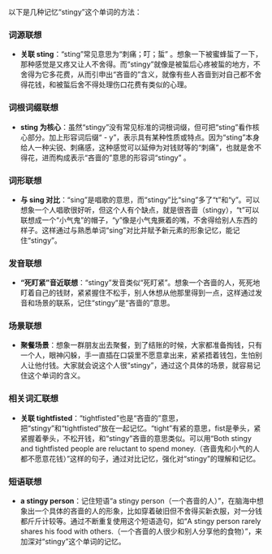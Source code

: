 以下是几种记忆“stingy”这个单词的方法：

### 词源联想
 - **关联 sting**：“sting”常见意思为“刺痛；叮；蜇” 。想象一下被蜜蜂蜇了一下，那种感觉是又疼又让人不舍得。而“stingy”就像是被蜇后心疼被蜇的地方，不舍得为它多花费，从而引申出“吝啬的”含义，就像有些人吝啬到对自己都不舍得花钱，和被蜇后舍不得处理伤口花费有类似的心理。

### 词根词缀联想
 - **sting 为核心**：虽然“stingy”没有常见标准的词根词缀，但可把“sting”看作核心部分。加上形容词后缀“ - y”，表示具有某种性质或特点。因为“sting”本身给人一种尖锐、刺痛感，这种感觉可以延伸为对钱财等的“刺痛”，也就是舍不得花，进而构成表示“吝啬的”意思的形容词“stingy” 。

### 词形联想
 - **与 sing 对比**：“sing”是唱歌的意思，而“stingy”比“sing”多了“t”和“y”。可以想象一个人唱歌很好听，但这个人有个缺点，就是很吝啬（stingy），“t”可以联想成一个“小气鬼”的帽子，“y”像是小气鬼撅着的嘴，不舍得给别人东西的样子。这样通过与熟悉单词“sing”对比并赋予新元素的形象记忆，能记住“stingy”。

### 发音联想
 - **“死盯紧”音近联想**：“stingy”发音类似“死盯紧”。想象一个吝啬的人，死死地盯着自己的钱财，紧紧握住不松手，别人休想从他那里得到一点，这样通过发音和场景的联系，记住“stingy”是“吝啬的”意思。

### 场景联想
 - **聚餐场景**：想象一群朋友出去聚餐，到了结账的时候，大家都准备掏钱，只有一个人，眼神闪躲，手一直插在口袋里不愿意拿出来，紧紧捂着钱包，生怕别人让他付钱。大家就会说这个人很“stingy”，通过这个具体的场景，就容易记住这个单词的含义。

### 相关词汇联想
 - **关联 tightfisted**：“tightfisted”也是“吝啬的”意思，把“stingy”和“tightfisted”放在一起记忆。“tight”有紧的意思，fist是拳头，紧紧握着拳头，不松开钱，和“stingy”吝啬的意思类似。可以用“Both stingy and tightfisted people are reluctant to spend money.（吝啬鬼和小气的人都不愿意花钱）”这样的句子，通过对比记忆，强化对“stingy”的理解和记忆。

### 短语联想
 - **a stingy person**：记住短语“a stingy person（一个吝啬的人）”，在脑海中想象出一个具体的吝啬的人的形象，比如穿着破旧但不舍得买新衣服，对一分钱都斤斤计较等。通过不断重复使用这个短语造句，如“A stingy person rarely shares his food with others.（一个吝啬的人很少和别人分享他的食物）”，来加深对“stingy”这个单词的记忆。 